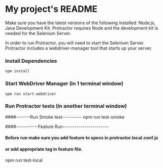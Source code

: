 # My project's README

Make sure you have the latest versions of the following installed:
	Node.js,
	Java Development Kit.
Protractor requires Node and the development kit is needed for the Selenium Server.


In order to run Protractor, you will need to start the Selenium Server.
Protractor includes a webdriver-manager tool that starts up your server.

### Install Dependencies

```
npm install
```

### Start WebDriver Manager (in 1 terminal window)

```
npm run start-webdriver
```


### Run Protractor tests (in another terminal window)

####-------Run Smoke test----------
npm run test-smoke

####-----------Feature Run-----------------------
#### Before run make sure you add feature to specs in protractor.local.conf.js
#### or add appropriate tag in feature file.
npm run test-local
